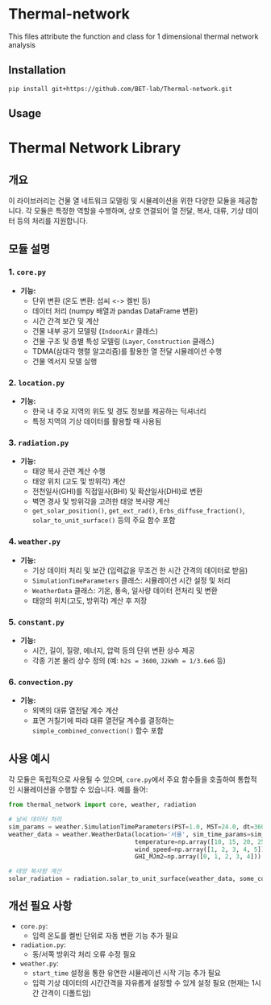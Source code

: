 # Thermal-network

This files attribute the function and class for 1 dimensional thermal network analysis

## Installation
```
pip install git+https://github.com/BET-lab/Thermal-network.git
```

## Usage

# Thermal Network Library

## 개요

이 라이브러리는 건물 열  네트워크 모델링 및 시뮬레이션을 위한 다양한 모듈을 제공합니다. 각 모듈은 특정한 역할을 수행하며, 상호 연결되어 열 전달, 복사, 대류, 기상 데이터 등의 처리를 지원합니다.

## 모듈 설명

### 1. `core.py`

- **기능:**
    - 단위 변환 (온도 변환: 섭씨 <-> 켈빈 등)
    - 데이터 처리 (numpy 배열과 pandas DataFrame 변환)
    - 시간 간격 보간 및 계산
    - 건물 내부 공기 모델링 (`IndoorAir` 클래스)
    - 건물 구조 및 층별 특성 모델링 (`Layer`, `Construction` 클래스)
    - TDMA(삼대각 행렬 알고리즘)를 활용한 열 전달 시뮬레이션 수행
    - 건물 엑서지 모델 실행

### 2. `location.py`

- **기능:**
    - 한국 내 주요 지역의 위도 및 경도 정보를 제공하는 딕셔너리
    - 특정 지역의 기상 데이터를 활용할 때 사용됨

### 3. `radiation.py`

- **기능:**
    - 태양 복사 관련 계산 수행
    - 태양 위치 (고도 및 방위각) 계산
    - 전천일사(GHI)를 직접일사(BHI) 및 확산일사(DHI)로 변환
    - 벽면 경사 및 방위각을 고려한 태양 복사량 계산
    - `get_solar_position()`, `get_ext_rad()`, `Erbs_diffuse_fraction()`, `solar_to_unit_surface()` 등의 주요 함수 포함

### 4. `weather.py`

- **기능:**
    - 기상 데이터 처리 및 보간 (입력값을 무조건 한 시간 간격의 데이터로 받음)
    - `SimulationTimeParameters` 클래스: 시뮬레이션 시간 설정 및 처리
    - `WeatherData` 클래스: 기온, 풍속, 일사량 데이터 전처리 및 변환
    - 태양의 위치(고도, 방위각) 계산 후 저장

### 5. `constant.py`

- **기능:**
    - 시간, 길이, 질량, 에너지, 압력 등의 단위 변환 상수 제공
    - 각종 기본 물리 상수 정의 (예: `h2s = 3600`, `J2kWh = 1/3.6e6` 등)

### 6. `convection.py`

- **기능:**
    - 외벽의 대류 열전달 계수 계산
    - 표면 거칠기에 따라 대류 열전달 계수를 결정하는 `simple_combined_convection()` 함수 포함

## 사용 예시

각 모듈은 독립적으로 사용될 수 있으며, `core.py`에서 주요 함수들을 호출하여 통합적인 시뮬레이션을 수행할 수 있습니다. 예를 들어:

```python
from thermal_network import core, weather, radiation

# 날씨 데이터 처리
sim_params = weather.SimulationTimeParameters(PST=1.0, MST=24.0, dt=3600)
weather_data = weather.WeatherData(location='서울', sim_time_params=sim_params,
                                   temperature=np.array([10, 15, 20, 25, 30]),
                                   wind_speed=np.array([1, 2, 3, 4, 5]),
                                   GHI_MJm2=np.array([0, 1, 2, 3, 4]))

# 태양 복사량 계산
solar_radiation = radiation.solar_to_unit_surface(weather_data, some_construction)

```

## 개선 필요 사항

- `core.py`:
    - 입력 온도를 켈빈 단위로 자동 변환 기능 추가 필요
- `radiation.py`:
    - 동/서쪽 방위각 처리 오류 수정 필요
- `weather.py`:
    - `start_time` 설정을 통한 유연한 시뮬레이션 시작 기능 추가 필요
    - 입력 기상 데이터의 시간간격을 자유롭게 설정할 수 있게 설정 필요 (현재는 1시간 간격이 디폴트임)
